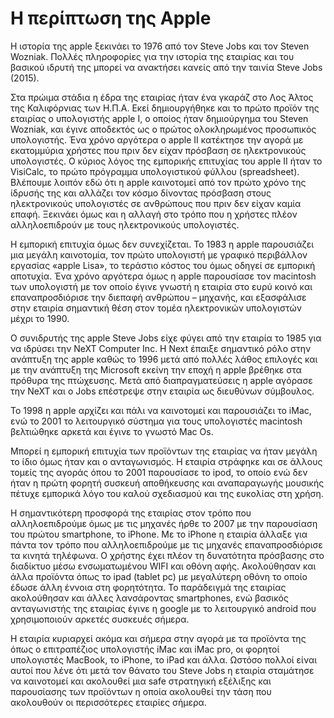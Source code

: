 # Η περίπτωση της Apple
Η ιστορία της apple ξεκινάει το 1976 από τον Steve Jobs και τον Steven Wozniak. Πολλές πληροφορίες για την ιστορία της εταιρίας και του βασικού ιδρυτή της μπορεί να ανακτήσει κανείς από την ταινία  Steve Jobs (2015).

Στα πρώιμα στάδια η έδρα της εταιρίας ήταν ένα γκαράζ στο Λος Άλτος της Καλιφόρνιας των Η.Π.Α. Εκεί δημιουργήθηκε και το πρώτο προϊόν της εταιρίας ο υπολογιστής apple I, o οποίος ήταν δημιούργημα του Steven Wozniak, και έγινε αποδεκτός ως ο πρώτος ολοκληρωμένος προσωπικός υπολογιστής. Ένα χρόνο αργότερα ο apple II κατέκτησε την αγορά με εκατομμύρια χρήστες που πριν δεν είχαν πρόσβαση σε ηλεκτρονικούς υπολογιστές. Ο κύριος λόγος της εμπορικής επιτυχίας του apple II ήταν το VisiCalc, το πρώτο πρόγραμμα υπολογιστικού φύλλου (spreadsheet). Βλέπουμε λοιπόν εδώ ότι η apple καινοτομεί από τον πρώτο χρόνο της ίδρυσής της και αλλάζει τον κόσμο δίνοντας πρόσβαση στους ηλεκτρονικούς υπολογιστές σε ανθρώπους που πριν δεν είχαν καμία επαφή. Ξεκινάει όμως και η αλλαγή στο τρόπο που η χρήστες πλέον αλληλοεπιδρούν με τους ηλεκτρονικούς υπολογιστές.

Η εμπορική επιτυχία όμως δεν συνεχίζεται. Το 1983 η apple παρουσιάζει μια μεγάλη καινοτομία, τον πρώτο υπολογιστή με γραφικό περιβάλλον εργασίας «apple Lisa», το τεράστιο κόστος του όμως οδηγεί σε εμπορική αποτυχία. Ένα χρόνο αργότερα όμως η apple παρουσίασε τον macintosh των υπολογιστή με τον οποίο έγινε γνωστή η εταιρία στο ευρύ κοινό και επαναπροσδιόρισε την διεπαφή ανθρώπου – μηχανής, και εξασφάλισε στην εταιρία σημαντική θέση στον τομέα ηλεκτρονικών υπολογιστών μέχρι το 1990.

Ο συνιδρυτής της apple Steve Jobs είχε φύγει από την εταιρία το 1985 για να ιδρύσει την NeXT Computer Inc. H Next έπαιξε σημαντικό ρόλο στην ανάπτυξη της apple καθώς το 1996 μετά από πολλές λάθος επιλογές και με την ανάπτυξη της Microsoft εκείνη την εποχή η apple βρέθηκε στα πρόθυρα της πτώχευσης. Μετά από διαπραγματεύσεις η apple αγόρασε την NeXT και ο Jobs επέστρεψε στην εταιρία ως διευθύνων σύμβουλος.

Το 1998 η apple αρχίζει και πάλι να καινοτομεί και παρουσιάζει το iMac, ενώ το 2001 το λειτουργικό σύστημα για τους υπολογιστές macintosh βελτιώθηκε αρκετά και έγινε το γνωστό Mac Os.

Μπορεί η εμπορική επιτυχία των προϊόντων της εταιρίας να ήταν μεγάλη το ίδιο όμως ήταν και ο ανταγωνισμός. Η εταιρία στράφηκε και σε άλλους τομείς της αγοράς όπου το 2001 παρουσίασε το ipod, το οποίο ενώ δεν ήταν η πρώτη φορητή συσκευή αποθήκευσης και αναπαραγωγής μουσικής πέτυχε εμπορικά λόγο του καλού σχεδιασμού και της ευκολίας στη χρήση.

Η σημαντικότερη προσφορά της εταιρίας στον τρόπο που αλληλοεπιδρούμε όμως με τις μηχανές ήρθε το 2007 με την παρουσίαση του πρώτου smartphone, το iPhone. Με το iPhone η εταιρία άλλαξε για πάντα τον τρόπο που αλληλοεπιδρούμε με τις μηχανές επαναπροσδιόρισε τα κινητά τηλέφωνα. Ο χρήστης έχει πλέον τη δυνατότητα πρόσβασης στο διαδίκτυο μέσω ενσωματωμένου WIFI και οθόνη αφής. Ακολούθησαν και άλλα προϊόντα όπως το ipad (tablet pc) με μεγαλύτερη οθόνη το οποίο έδωσε άλλη έννοια στη φορητότητα. Το παράδειγμά της εταιρίας ακολούθησαν και άλλες λανσάροντας smartphones, ενώ βασικός ανταγωνιστής της  εταιρίας έγινε η google με το λειτουργικό android που χρησιμοποιούν αρκετές συσκευές σήμερα.

Η εταιρία κυριαρχεί ακόμα και σήμερα στην αγορά με τα προϊόντα της όπως ο επιτραπέζιος υπολογιστής iMac και iMac pro, οι φορητοί υπολογιστές MacBook, το iPhone, το iPad και άλλα. Ωστόσο πολλοί είναι αυτοί που λένε ότι μετά τον θάνατο του Steve Jobs η εταιρία σταμάτησε να καινοτομεί και ακολουθεί μια safe στρατηγική εξέλιξης και παρουσίασης των προϊόντων η οποία ακολουθεί την τάση που ακολουθούν οι περισσότερες εταιρίες σήμερα. 
